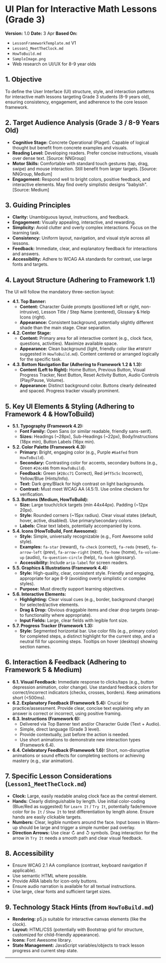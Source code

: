 # UI Plan for Interactive Math Lessons (Grade 3)

**Version:** 1.0
**Date:** 3 Apr 
**Based On:** 
*   `LessonFrameworkTemplate.md` V1
*   `Lesson1_MeetTheClock.md`
*   `HowToBuild.md`
*   `SampleImage.png`
*   Web research on UI/UX for 8-9 year olds

## 1. Objective

To define the User Interface (UI) structure, style, and interaction patterns for interactive math lessons targeting Grade 3 students (8-9 years old), ensuring consistency, engagement, and adherence to the core lesson framework.

## 2. Target Audience Analysis (Grade 3 / 8-9 Years Old)

*   **Cognitive Stage:** Concrete Operational (Piaget). Capable of logical thought but benefit from concrete examples and visuals.
*   **Reading Level:** Developing readers. Prefer concise instructions, visuals over dense text. [Source: NNGroup]
*   **Motor Skills:** Comfortable with standard touch gestures (tap, drag, swipe) and mouse interaction. Still benefit from larger targets. [Source: NNGroup, Medium]
*   **Engagement:** Respond well to bright colors, positive feedback, and interactive elements. May find overly simplistic designs "babyish". [Source: Medium]

## 3. Guiding Principles

*   **Clarity:** Unambiguous layout, instructions, and feedback.
*   **Engagement:** Visually appealing, interactive, and rewarding.
*   **Simplicity:** Avoid clutter and overly complex interactions. Focus on the learning task.
*   **Consistency:** Uniform layout, navigation, and visual style across all lessons.
*   **Feedback:** Immediate, clear, and explanatory feedback for interactions and answers.
*   **Accessibility:** Adhere to WCAG AA standards for contrast, use large fonts and targets.

## 4. Layout Structure (Adhering to Framework 1.1)

The UI will follow the mandatory three-section layout:

*   **4.1. Top Banner:**
    *   **Content:** Character Guide prompts (positioned left or right, non-intrusive), Lesson Title / Step Name (centered), Glossary & Help Icons (right).
    *   **Appearance:** Consistent background, potentially slightly different shade than the main stage. Clear separation.
*   **4.2. Center Stage:**
    *   **Content:** Primary area for all interactive content (e.g., clock face, questions, activities). Maximize available space.
    *   **Appearance:** Clean background (light, friendly color like `#F0F6FF` suggested in `HowToBuild.md`). Content centered or arranged logically for the specific task.
*   **4.3. Bottom Navigation Bar (Adhering to Framework 1.2 & 1.3):**
    *   **Content (Left to Right):** Home Button, Previous Button, Visual Progress Tracker, Next Button, Reset Activity Button, Audio Controls (Play/Pause, Volume).
    *   **Appearance:** Distinct background color. Buttons clearly delineated and spaced. Progress tracker visually prominent.

## 5. Key UI Elements & Styling (Adhering to Framework 4 & HowToBuild)

*   **5.1. Typography (Framework 4.2):**
    *   **Font Family:** Open Sans (or similar readable, friendly sans-serif).
    *   **Sizes:** Headings (\~28px), Sub-Headings (\~22px), Body/Instructions (18px min), Button Labels (16px min).
*   **5.2. Color Palette (Framework 4.3):**
    *   **Primary:** Bright, engaging color (e.g., Purple `#6a4fed` from `HowToBuild`).
    *   **Secondary:** Contrasting color for accents, secondary buttons (e.g., Green `#24c486` from `HowToBuild`).
    *   **Feedback:** Green (`#28cc71` Correct), Red (`#ff5c5c` Incorrect), Yellow/Blue (Hints/Info).
    *   **Text:** Dark grey/Black for high contrast on light backgrounds.
    *   **Contrast:** Must meet WCAG AA (4.5:1). Use online checkers for verification.
*   **5.3. Buttons (Medium, HowToBuild):**
    *   **Size:** Large touch/click targets (min 44x44px). Padding (\~12px 20px).
    *   **Style:** Rounded corners (\~15px radius). Clear visual states (default, hover, active, disabled). Use primary/secondary colors.
    *   **Labels:** Clear text labels, potentially accompanied by icons.
*   **5.4. Icons (HowToBuild, Font Awesome):**
    *   **Style:** Simple, universally recognizable (e.g., Font Awesome solid style).
    *   **Examples:** `fa-star` (reward), `fa-check` (correct), `fa-redo` (reset), `fa-arrow-left` (prev), `fa-arrow-right` (next), `fa-home` (home), `fa-volume-up` (audio), `fa-question-circle` (help), `fa-book` (glossary).
    *   **Accessibility:** Include `aria-label` for screen readers.
*   **5.5. Graphics & Illustrations (Framework 4.4):**
    *   **Style:** High-quality, clear, consistent style. Friendly and engaging, appropriate for age 8-9 (avoiding overly simplistic or complex styles).
    *   **Purpose:** Must directly support learning objectives.
*   **5.6. Interactive Elements:**
    *   **Highlighting:** Clear visual cues (e.g., border, background change) for selected/active elements.
    *   **Drag & Drop:** Obvious draggable items and clear drop targets (snap-to functionality where appropriate).
    *   **Input Fields:** Large, clear fields with legible font size.
*   **5.7. Progress Tracker (Framework 1.3):**
    *   **Style:** Segmented horizontal bar. Use color fills (e.g., primary color) for completed steps, a distinct highlight for the current step, and a neutral fill for upcoming steps. Tooltips on hover (desktop) showing section names.

## 6. Interaction & Feedback (Adhering to Framework 5 & Medium)

*   **6.1. Visual Feedback:** Immediate response to clicks/taps (e.g., button depression animation, color change). Use standard feedback colors for correct/incorrect indicators (checks, crosses, borders). Keep animations short (<500ms).
*   **6.2. Explanatory Feedback (Framework 5.4):** Crucial for practice/assessment. Provide clear, concise text explaining *why* an answer is correct or incorrect, using positive framing.
*   **6.3. Instructions (Framework 6):**
    *   Delivered via Top Banner text and/or Character Guide (Text + Audio).
    *   Simple, direct language (Grade 3 level).
    *   Provide contextually, just before the action is needed.
    *   Use short animations to demonstrate new interaction types (Framework 6.4).
*   **6.4. Celebratory Feedback (Framework 1.6):** Short, non-disruptive animations or sound effects for completing sections or achieving mastery (e.g., star animation).

## 7. Specific Lesson Considerations (`Lesson1_MeetTheClock.md`)

*   **Clock:** Large, easily readable analog clock face as the central element.
*   **Hands:** Clearly distinguishable by length. Use initial color-coding (Blue/Red as suggested) for `Learn It` / `Try It`, potentially fade/remove color for `Do It` / `Show It` to test differentiation by length alone. Ensure hands are easily clickable targets.
*   **Numbers:** Clear, legible numbers around the face. Input boxes in Warm-up should be large and trigger a simple number pad overlay.
*   **Direction Arrows:** Use clear ↻ and ↺ symbols. Drag interaction for the arrow in `Try It` needs a smooth path and clear visual feedback.

## 8. Accessibility

*   Ensure WCAG 2.1 AA compliance (contrast, keyboard navigation if applicable).
*   Use semantic HTML where possible.
*   Provide ARIA labels for icon-only buttons.
*   Ensure audio narration is available for all textual instructions.
*   Use large, clear fonts and sufficient target sizes.

## 9. Technology Stack Hints (from `HowToBuild.md`)

*   **Rendering:** p5.js suitable for interactive canvas elements (like the clock).
*   **Layout:** HTML/CSS (potentially with Bootstrap grid for structure, customized for child-friendly appearance).
*   **Icons:** Font Awesome library.
*   **State Management:** JavaScript variables/objects to track lesson progress and current step state.

--- 